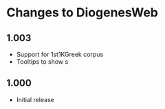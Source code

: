 # Changes to DiogenesWeb

## 1.003
* Support for 1st1KGreek corpus
* Tooltips to show <note>s

## 1.000
* Initial release
